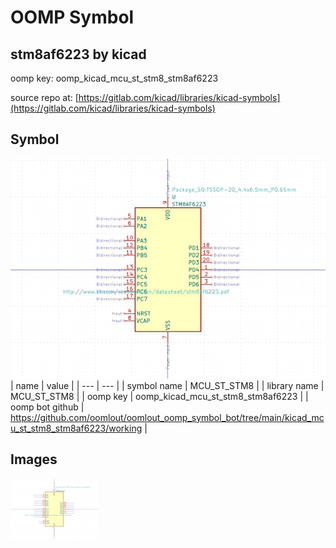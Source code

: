 # OOMP Symbol  
## stm8af6223  by kicad  
  
oomp key: oomp_kicad_mcu_st_stm8_stm8af6223  
  
source repo at: [https://gitlab.com/kicad/libraries/kicad-symbols](https://gitlab.com/kicad/libraries/kicad-symbols)  
## Symbol  
  
[![working.png](working_600.png)](working.png)  
| name | value | 
| --- | --- | 
| symbol name | MCU_ST_STM8 | 
| library name | MCU_ST_STM8 | 
| oomp key | oomp_kicad_mcu_st_stm8_stm8af6223 | 
| oomp bot github | https://github.com/oomlout/oomlout_oomp_symbol_bot/tree/main/kicad_mcu_st_stm8_stm8af6223/working | 
## Images  
  
[![working.png](working_140.png)](working.png)  
